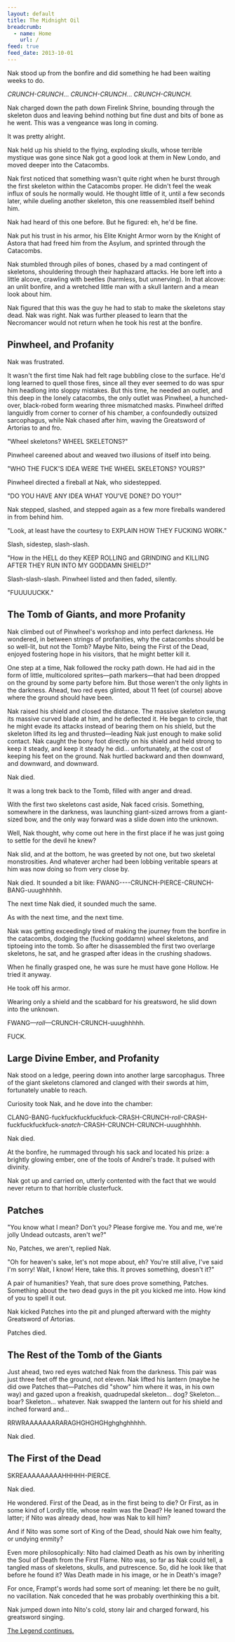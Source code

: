 ```yaml
---
layout: default
title: The Midnight Oil
breadcrumb:
  - name: Home
    url: /
feed: true
feed_date: 2013-10-01
---
```

Nak stood up from the bonfire and did something he had been waiting weeks to do.

*CRUNCH-CRUNCH*... *CRUNCH-CRUNCH*... *CRUNCH-CRUNCH*.

Nak charged down the path down Firelink Shrine, bounding through the skeleton duos and leaving behind nothing but fine dust and bits of bone as he went.  This was a vengeance was long in coming.

It was pretty alright.

Nak held up his shield to the flying, exploding skulls, whose terrible mystique was gone since Nak got a good look at them in New Londo, and moved deeper into the Catacombs.

Nak first noticed that something wasn't quite right when he burst through the first skeleton within the Catacombs proper.  He didn't feel the weak influx of souls he normally would.  He thought little of it, until a few seconds later, while dueling another skeleton, this one reassembled itself behind him.

Nak had heard of this one before.  But he figured: eh, he'd be fine.

Nak put his trust in his armor, his Elite Knight Armor worn by the Knight of Astora that had freed him from the Asylum, and sprinted through the Catacombs.

Nak stumbled through piles of bones, chased by a mad contingent of skeletons, shouldering through their haphazard attacks.  He bore left into a little alcove, crawling with beetles (harmless, but unnerving).  In that alcove: an unlit bonfire, and a wretched little man with a skull lantern and a mean look about him.

Nak figured that this was the guy he had to stab to make the skeletons stay dead.  Nak was right.  Nak was further pleased to learn that the Necromancer would not return when he took his rest at the bonfire.

## Pinwheel, and Profanity

Nak was frustrated.

It wasn't the first time Nak had felt rage bubbling close to the surface.  He'd long learned to quell those fires, since all they ever seemed to do was spur him headlong into sloppy mistakes.  But this time, he needed an outlet, and this deep in the lonely catacombs, the only outlet was Pinwheel, a hunched-over, black-robed form wearing three mismatched masks.  Pinwheel drifted languidly from corner to corner of his chamber, a confoundedly outsized sarcophagus, while Nak chased after him, waving the Greatsword of Artorias to and fro.

"Wheel skeletons?  WHEEL SKELETONS?"

Pinwheel careened about and weaved two illusions of itself into being.

"WHO THE FUCK'S IDEA WERE THE WHEEL SKELETONS?  YOURS?"

Pinwheel directed a fireball at Nak, who sidestepped.

"DO YOU HAVE ANY IDEA WHAT YOU'VE DONE?  DO YOU?"

Nak stepped, slashed, and stepped again as a few more fireballs wandered in from behind him.

"Look, at least have the courtesy to EXPLAIN HOW THEY FUCKING WORK."

Slash, sidestep, slash-slash.

"How in the HELL do they KEEP ROLLING and GRINDING and KILLING AFTER THEY RUN INTO MY GODDAMN SHIELD?"

Slash-slash-slash.  Pinwheel listed and then faded, silently.

"FUUUUUCKK."

## The Tomb of Giants, and more Profanity

Nak climbed out of Pinwheel's workshop and into perfect darkness.  He wondered, in between strings of profanities, why the catacombs should be so well-lit, but not the Tomb?  Maybe Nito, being the First of the Dead, enjoyed fostering hope in his visitors, that he might better kill it.

One step at a time, Nak followed the rocky path down.  He had aid in the form of little, multicolored sprites—path markers—that had been dropped on the ground by some party before him.  But those weren't the only lights in the darkness.  Ahead, two red eyes glinted, about 11 feet (of course) above where the ground should have been.

Nak raised his shield and closed the distance.  The massive skeleton swung its massive curved blade at him, and he deflected it.  He began to circle, that he might evade its attacks instead of bearing them on his shield, but the skeleton lifted its leg and thrusted—leading Nak just enough to make solid contact.  Nak caught the bony foot directly on his shield and held strong to keep it steady, and keep it steady he did... unfortunately, at the cost of keeping his feet on the ground. Nak hurtled backward and then downward, and downward, and downward.

Nak died.

It was a long trek back to the Tomb, filled with anger and dread.

With the first two skeletons cast aside, Nak faced crisis.  Something, somewhere in the darkness, was launching giant-sized arrows from a giant-sized bow, and the only way forward was a slide down into the unknown.

Well, Nak thought, why come out here in the first place if he was just going to settle for the devil he knew?

Nak slid, and at the bottom, he was greeted by not one, but two skeletal monstrosities.  And whatever archer had been lobbing veritable spears at him was now doing so from very close by.

Nak died.  It sounded a bit like: FWANG----CRUNCH-PIERCE-CRUNCH-BANG-uuughhhhh.

The next time Nak died, it sounded much the same.

As with the next time, and the next time.

Nak was getting exceedingly tired of making the journey from the bonfire in the catacombs, dodging the (fucking goddamn) wheel skeletons, and tiptoeing into the tomb.  So after he disassembled the first two overlarge skeletons, he sat, and he grasped after ideas in the crushing shadows.

When he finally grasped one, he was sure he must have gone Hollow.  He tried it anyway.

He took off his armor.

Wearing only a shield and the scabbard for his greatsword, he slid down into the unknown.

FWANG—*roll*—CRUNCH-CRUNCH-uuughhhhh.

FUCK.

## Large Divine Ember, and Profanity

Nak stood on a ledge, peering down into another large sarcophagus.  Three of the giant skeletons clamored and clanged with their swords at him, fortunately unable to reach.

Curiosity took Nak, and he dove into the chamber:

CLANG-BANG-fuckfuckfuckfuckfuck-CRASH-CRUNCH-*roll*-CRASH-fuckfuckfuckfuck-*snatch*-CRASH-CRUNCH-CRUNCH-uuughhhhh.

Nak died.

At the bonfire, he rummaged through his sack and located his prize: a brightly glowing ember, one of the tools of Andrei's trade.  It pulsed with divinity.

Nak got up and carried on, utterly contented with the fact that we would never return to that horrible clusterfuck.

## Patches

"You know what I mean?  Don't you?  Please forgive me.  You and me, we're jolly Undead outcasts, aren't we?"

No, Patches, we aren't, replied Nak.

"Oh for heaven's sake, let's not mope about, eh?  You're still alive, I've said I'm sorry!  Wait, I know! Here, take this. It proves something, doesn't it?"

A pair of humanities?  Yeah, that sure does prove something, Patches.  Something about the two dead guys in the pit you kicked me into.  How kind of you to spell it out.

Nak kicked Patches into the pit and plunged afterward with the mighty Greatsword of Artorias.

Patches died.

## The Rest of the Tomb of the Giants

Just ahead, two red eyes watched Nak from the darkness.  This pair was just three feet off the ground, not eleven.  Nak lifted his lantern (maybe he did owe Patches that—Patches did "show" him where it was, in his own way) and gazed upon a freakish, quadrupedal skeleton... dog?  Skeleton... boar?  Skeleton... whatever.  Nak swapped the lantern out for his shield and inched forward and...

RRWRAAAAAAARARAGHGHGHGHghghghhhhh.

Nak died.

## The First of the Dead

SKREAAAAAAAAAHHHHH-PIERCE.

Nak died.

He wondered.  First of the Dead, as in the first being to die?  Or First, as in some kind of Lordly title, whose realm was the Dead?  He leaned toward the latter; if Nito was already dead, how was Nak to kill him?

And if Nito was some sort of King of the Dead, should Nak owe him fealty, or undying enmity?

Even more philosophically: Nito had claimed Death as his own by inheriting the Soul of Death from the First Flame.  Nito was, so far as Nak could tell, a tangled mass of skeletons, skulls, and putrescence.  So, did he look like that before he found it?  Was Death made in his image, or he in Death's image? 

For once, Frampt's words had some sort of meaning: let there be no guilt, no vacillation.  Nak conceded that he was probably overthinking this a bit.

Nak jumped down into Nito's cold, stony lair and charged forward, his greatsword singing.

[The Legend continues.](nak-13.html)
